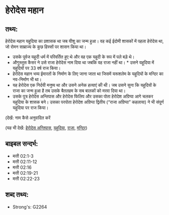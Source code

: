# हेरोदेस महान #

## तथ्य: ##

हेरोदेस महान यहूदिया का प्रशासक था जब यीशु का जन्म हुआ। वह कई ईदोमी शासकों में पहला हेरोदेस था, जो रोमन साम्राज्य के कुछ हिस्सों पर शासन किया था।

* उसके पूर्वज यहूदी धर्म में परिवर्तित हुए थे और वह एक यहूदी के रूप में पले बड़े थे।
* औगुस्तुस कैसर ने उसे राजा हेरोदेस नाम दिया था जबकि वह राजा नहीं था। *  उसने यहूदिया में यहूदियों पर 33 वर्ष राज किया।
* हेरोदेस महान भव्य ईमारतों के निर्माण के लिए जाना जाता था जिसमें यरूशलेम के यहूदियों के मन्दिर का नव-निर्माण भी था।
* यह हेरोदेस एक निर्दयी मनुष्य था और उसने अनेक हत्याएं की थी। जब उसने सुना कि यहूदियों के राजा का जन्म हुआ है तब उसके बैतलहम के सब बालकों को मरवा दिया था।
* उसके पुत्र हेरोदेस अन्तिपास और हेरोदेस फिलिप और उसका पोता हेरोदेश अग्रिप्पा आगे चलकर यहूदिया के शासक बने। उसका परपोता हेरोदेश अग्रिप्पा द्वितीय (“राजा अग्रिप्पा” कहलाया) ने भी संपूर्ण यहूदिया पर राज किया।

(देखें: नाम कैसे अनुवादित करें

(यह भी देखें: [हेरोदेस अन्तिपास](../herodantipas.md), [यहूदिया](../judea.md), [राजा](../king.md), [मन्दिर](../temple.md))

## बाइबल सन्दर्भ: ##

* मत्ती 02:1-3
* मत्ती 02:11-12
* मत्ती 02:16
* मत्ती 02:19-21
* मत्ती 02:22-23

## शब्द तथ्य: ##

* Strong's: G2264
